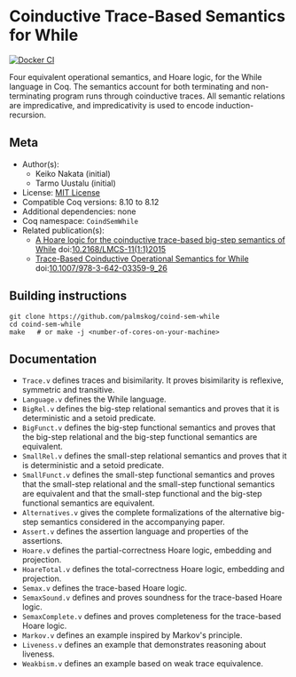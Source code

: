 <!---
This file was generated from `meta.yml`, please do not edit manually.
Follow the instructions on https://github.com/coq-community/templates to regenerate.
--->
# Coinductive Trace-Based Semantics for While

[![Docker CI][docker-action-shield]][docker-action-link]

[docker-action-shield]: https://github.com/palmskog/coind-sem-while/workflows/Docker%20CI/badge.svg?branch=master
[docker-action-link]: https://github.com/palmskog/coind-sem-while/actions?query=workflow:"Docker%20CI"




Four equivalent operational semantics, and Hoare logic, for the
While language in Coq. The semantics account for both terminating and non-terminating
program runs through coinductive traces. All semantic relations are impredicative, and
impredicativity is used to encode induction-recursion.

## Meta

- Author(s):
  - Keiko Nakata (initial)
  - Tarmo Uustalu (initial)
- License: [MIT License](LICENSE)
- Compatible Coq versions: 8.10 to 8.12
- Additional dependencies: none
- Coq namespace: `CoindSemWhile`
- Related publication(s):
  - [A Hoare logic for the coinductive trace-based big-step semantics of While](https://arxiv.org/abs/1412.6579) doi:[10.2168/LMCS-11(1:1)2015](https://doi.org/10.2168/LMCS-11(1:1)2015)
  - [Trace-Based Coinductive Operational Semantics for While](http://cs.ioc.ee/~keiko/papers/tphols09.pdf) doi:[10.1007/978-3-642-03359-9_26](https://doi.org/10.1007/978-3-642-03359-9_26)

## Building instructions

``` shell
git clone https://github.com/palmskog/coind-sem-while
cd coind-sem-while
make   # or make -j <number-of-cores-on-your-machine>
```

## Documentation

- `Trace.v` defines traces and bisimilarity. It proves
  bisimilarity is reflexive, symmetric and transitive.
- `Language.v` defines the While language.
- `BigRel.v` defines the big-step relational semantics
  and proves that it is deterministic and a setoid predicate.
- `BigFunct.v` defines the big-step functional semantics and
  proves that the big-step relational and the big-step functional
  semantics are equivalent.
- `SmallRel.v` defines the small-step relational semantics
  and proves that it is deterministic and a setoid predicate.
- `SmallFunct.v` defines the small-step functional semantics
  and proves that the small-step relational and the small-step
  functional semantics are equivalent and that the small-step
  functional and the big-step functional semantics are equivalent.
- `Alternatives.v` gives the complete formalizations of the alternative
  big-step semantics considered in the accompanying paper.
- `Assert.v` defines the assertion language and properties of the assertions.
- `Hoare.v` defines the partial-correctness Hoare logic, embedding and projection.
- `HoareTotal.v` defines the total-correctness Hoare logic, embedding and projection.
- `Semax.v` defines the trace-based Hoare logic.
- `SemaxSound.v` defines and proves soundness for the trace-based Hoare logic.
- `SemaxComplete.v` defines and proves completeness for the trace-based Hoare logic.
- `Markov.v` defines an example inspired by Markov's principle.
- `Liveness.v` defines an example that demonstrates reasoning about liveness.
- `Weakbism.v` defines an example based on weak trace equivalence.
